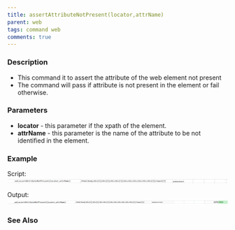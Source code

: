 ```yaml
---
title: assertAttributeNotPresent(locator,attrName)
parent: web
tags: command web
comments: true
---
```


### Description

- This command it to assert the attribute of the web element not present
- The command will pass if attribute is not present in the element or fail otherwise.

### Parameters

-  **locator** - this parameter if the xpath of the element.
-  **attrName** - this parameter is the name of the attribute to be not identified in the element.

### Example

Script:<br/>
![](image/assertAttributeNotPresent_01.png)

Output:<br/>
![](image/assertAttributeNotPresent_02.png)

### See Also